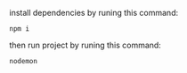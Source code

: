 install dependencies by runing this command:

`npm i`

then run project by runing this command:

`nodemon`
